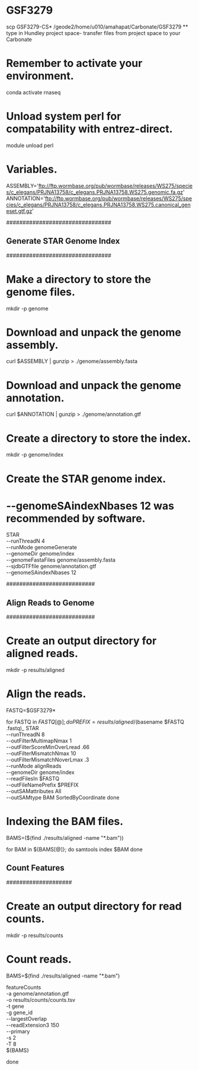 # GSF3279

scp GSF3279-CS* /geode2/home/u010/amahapat/Carbonate/GSF3279    ** type in Hundley project space- transfer files from project space to your Carbonate
# Remember to activate your environment.

conda activate rnaseq

# Unload system perl for compatability with entrez-direct.

module unload perl

# Variables.

ASSEMBLY='ftp://ftp.wormbase.org/pub/wormbase/releases/WS275/species/c_elegans/PRJNA13758/c_elegans.PRJNA13758.WS275.genomic.fa.gz'
ANNOTATION='ftp://ftp.wormbase.org/pub/wormbase/releases/WS275/species/c_elegans/PRJNA13758/c_elegans.PRJNA13758.WS275.canonical_geneset.gtf.gz'

################################
## Generate STAR Genome Index ##
################################

# Make a directory to store the genome files.

mkdir -p genome

# Download and unpack the genome assembly.

curl $ASSEMBLY | gunzip > ./genome/assembly.fasta

# Download and unpack the genome annotation.

curl $ANNOTATION | gunzip > ./genome/annotation.gtf

# Create a directory to store the index.

mkdir -p genome/index

# Create the STAR genome index.
# --genomeSAindexNbases 12 was recommended by software.

STAR \
  --runThreadN 4 \
  --runMode genomeGenerate \
  --genomeDir genome/index \
  --genomeFastaFiles genome/assembly.fasta \
  --sjdbGTFfile genome/annotation.gtf \
  --genomeSAindexNbases 12

###########################
## Align Reads to Genome ##
###########################

# Create an output directory for aligned reads.

mkdir -p results/aligned

# Align the reads.

FASTQ=$GSF3279*

for FASTQ in ${FASTQ[@]}; do
  PREFIX=results/aligned/$(basename $FASTQ .fastq)_
  STAR \
    --runThreadN 8 \
    --outFilterMultimapNmax 1 \
    --outFilterScoreMinOverLread .66 \
    --outFilterMismatchNmax 10 \
    --outFilterMismatchNoverLmax .3 \
    --runMode alignReads \
    --genomeDir genome/index \
    --readFilesIn $FASTQ \
    --outFileNamePrefix $PREFIX \
    --outSAMattributes All \
    --outSAMtype BAM SortedByCoordinate
done
# Indexing the BAM files.

BAMS=($(find ./results/aligned -name "*\.bam"))

for BAM in ${BAMS[@]}; do
  samtools index $BAM
  done
  
## Count Features ##
####################

# Create an output directory for read counts.

mkdir -p results/counts

# Count reads.

BAMS=$(find ./results/aligned -name "*\.bam")

featureCounts \
  -a genome/annotation.gtf \
  -o results/counts/counts.tsv \
  -t gene \
  -g gene_id \
  --largestOverlap \
  --readExtension3 150 \
  --primary \
  -s 2 \
  -T 8 \
  ${BAMS}
  
done
